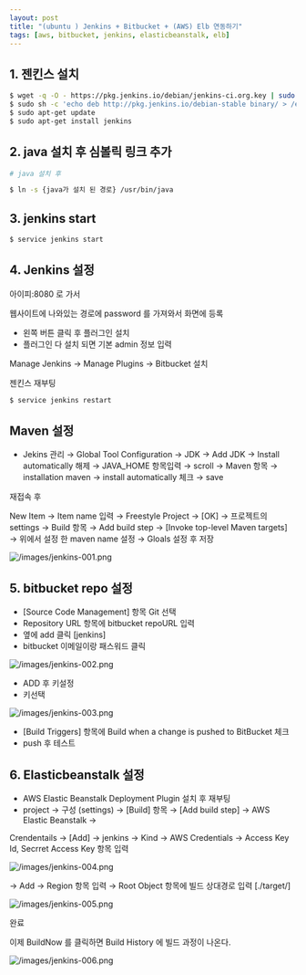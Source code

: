 ```yaml
---
layout: post
title: "(ubuntu ) Jenkins + Bitbucket + (AWS) Elb 연동하기"
tags: [aws, bitbucket, jenkins, elasticbeanstalk, elb]
---
```


## 1. 젠킨스 설치

```bash
$ wget -q -O - https://pkg.jenkins.io/debian/jenkins-ci.org.key | sudo apt-key add -
$ sudo sh -c 'echo deb http://pkg.jenkins.io/debian-stable binary/ > /etc/apt/sources.list.d/jenkins.list'
$ sudo apt-get update
$ sudo apt-get install jenkins
```

## 2. java 설치 후 심볼릭 링크 추가

```bash
# java 설치 후

$ ln -s {java가 설치 된 경로} /usr/bin/java
```

## 3. jenkins start

```bash
$ service jenkins start
```

## 4. Jenkins 설정

아이피:8080 로 가서

웹사이트에 나와있는 경로에 password 를 가져와서 화면에 등록

- 왼쪽 버튼 클릭 후 플러그인 설치
- 플러그인 다 설치 되면 기본 admin 정보 입력

Manage Jenkins → Manage Plugins → Bitbucket 설치

젠킨스 재부팅

```bash
$ service jenkins restart
```

## Maven 설정

- Jekins 관리 → Global Tool Configuration → JDK → Add JDK → Install automatically 해제 → JAVA_HOME 항목입력 → scroll → Maven 항목 → installation maven → install automatically 체크 → save

재접속 후

New Item → Item name 입력 → Freestyle Project → [OK] → 프로젝트의 settings → Build 항목 → Add build step → [Invoke top-level Maven targets] → 위에서 설정 한 maven name 설정 → Gloals 설정 후 저장

![/images/jenkins-001.png](/images/jenkins-001.png)

## 5. bitbucket repo 설정

- [Source Code Management] 항목 Git 선택
- Repository URL 항목에 bitbucket repoURL 입력
- 옆에 add 클릭 [jenkins]
- bitbucket 이메일이랑 패스워드 클릭

![/images/jenkins-002.png](/images/jenkins-002.png)

- ADD 후 키설정
- 키선택

![/images/jenkins-003.png](/images/jenkins-003.png)

- [Build Triggers] 항목에 Build when a change is pushed to BitBucket 체크
- push 후 테스트

## 6. Elasticbeanstalk 설정

- AWS Elastic Beanstalk Deployment Plugin 설치 후 재부팅
- project → 구성 (settings) → [Build] 항목 → [Add build step] → AWS Elastic Beanstalk →

Crendentails → [Add] → jenkins → Kind → AWS Credentials → Access Key Id, Secrret Access Key 항목 입력

![/images/jenkins-004.png](/images/jenkins-004.png)

→ Add → Region 항목 입력 → Root Object 항목에 빌드 상대경로 입력 [./target/]

![/images/jenkins-005.png](/images/jenkins-005.png)

완료

이제 BuildNow 를 클릭하면 Build History 에 빌드 과정이 나온다.

![/images/jenkins-006.png](/images/jenkins-006.png)
